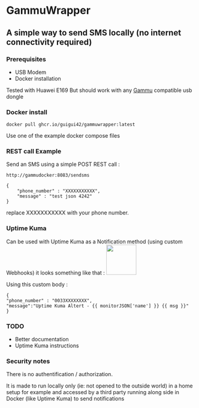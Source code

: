 # GammuWrapper
## A simple way to send SMS locally (no internet connectivity required)

### Prerequisites
- USB Modem
- Docker installation

Tested with Huawei E169 
But should work with any [Gammu](https://wammu.eu/smsd/)  compatible usb dongle 

### Docker install

```
docker pull ghcr.io/guigui42/gammuwrapper:latest
```
Use one of the example docker compose files

### REST call Example
Send an SMS using a simple POST REST call :
```
http://gammudocker:8083/sendsms
```

```
{
    "phone_number" : "XXXXXXXXXXX",
    "message" : "test json 4242"
}
```

replace XXXXXXXXXXX with your phone number.

### Uptime Kuma
Can be used with Uptime Kuma as a Notification method (using custom Webhooks)
it looks something like that :
<img src="ttps://github.com/user-attachments/assets/094c0d02-ce5e-4f74-95ed-b42e7929ef18" width="80" />


Using this custom body :
```
{
"phone_number" : "0033XXXXXXXX",
"message":"Uptime Kuma Altert - {{ monitorJSON['name'] }} {{ msg }}"
}
```
### TODO 
- Better documentation
- Uptime Kuma instructions

### Security notes
There is no authentification / authorization.

It is made to run locally only (ie: not opened to the outside world) in a home setup for example and accessed by a third party running along side in Docker (like Uptime Kuma) to send notifications
